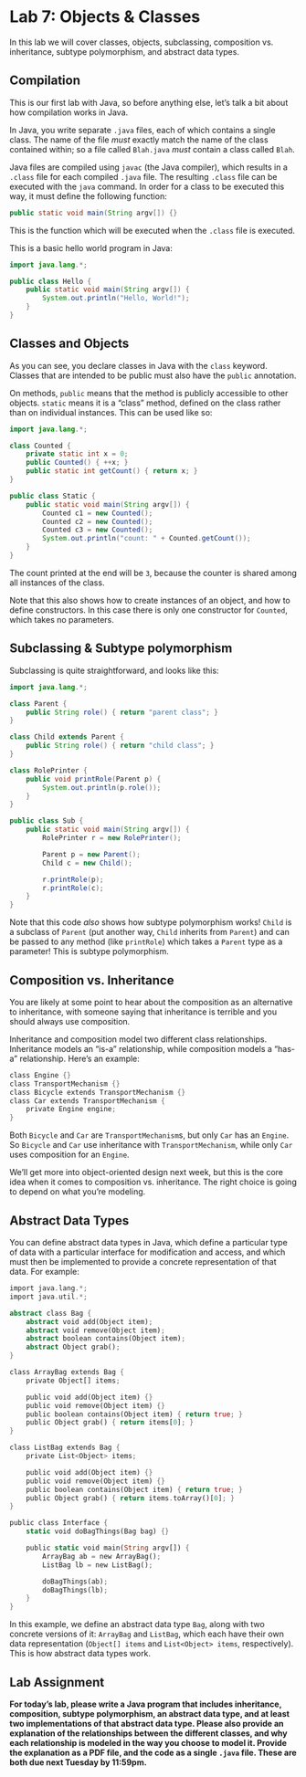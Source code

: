 
# Lab 7: Objects &amp; Classes

In this lab we will cover classes, objects, subclassing, composition vs. inheritance, subtype polymorphism, and abstract data types.

## Compilation

This is our first lab with Java, so before anything else, let’s talk a bit about how compilation works in Java.

In Java, you write separate `.java` files, each of which contains a single class. The name of the file _must_ exactly match the name of the class contained within; so a file called `Blah.java` _must_ contain a class called `Blah`.

Java files are compiled using `javac` (the Java compiler), which results in a `.class` file for each compiled `.java` file. The resulting `.class` file can be executed with the `java` command. In order for a class to be executed this way, it must define the following function:

```java
public static void main(String argv[]) {}
```

This is the function which will be executed when the `.class` file is executed.

This is a basic hello world program in Java:

```java
import java.lang.*;

public class Hello {
    public static void main(String argv[]) {
        System.out.println("Hello, World!");
    }
}
```

## Classes and Objects

As you can see, you declare classes in Java with the `class` keyword. Classes that are intended to be public must also have the `public` annotation.

On methods, `public` means that the method is publicly accessible to other objects. `static` means it is a “class” method, defined on the class rather than on individual instances. This can be used like so:

```java
import java.lang.*;

class Counted {
    private static int x = 0;
    public Counted() { ++x; }
    public static int getCount() { return x; }
}

public class Static {
    public static void main(String argv[]) {
        Counted c1 = new Counted();
        Counted c2 = new Counted();
        Counted c3 = new Counted();
        System.out.println("count: " + Counted.getCount());
    }
}
```

The count printed at the end will be `3`, because the counter is shared among all instances of the class.

Note that this also shows how to create instances of an object, and how to define constructors. In this case there is only one constructor for `Counted`, which takes no parameters.

## Subclassing & Subtype polymorphism

Subclassing is quite straightforward, and looks like this:

```java
import java.lang.*;

class Parent {
    public String role() { return "parent class"; }
}

class Child extends Parent {
    public String role() { return "child class"; }
}

class RolePrinter {
    public void printRole(Parent p) {
        System.out.println(p.role());
    }
}

public class Sub {
    public static void main(String argv[]) {
        RolePrinter r = new RolePrinter();

        Parent p = new Parent();
        Child c = new Child();

        r.printRole(p);
        r.printRole(c);
    }
}
```

Note that this code _also_ shows how subtype polymorphism works! `Child` is a subclass of `Parent` (put another way, `Child` inherits from `Parent`) and can be passed to any method (like `printRole`) which takes a `Parent` type as a parameter! This is subtype polymorphism.

## Composition vs. Inheritance

You are likely at some point to hear about the composition as an alternative to inheritance, with someone saying that inheritance is terrible and you should always use composition.

Inheritance and composition model two different class relationships. Inheritance models an “is-a” relationship, while composition models a “has-a” relationship. Here’s an example:

```rust
class Engine {}
class TransportMechanism {}
class Bicycle extends TransportMechanism {}
class Car extends TransportMechanism {
    private Engine engine;
}
```

Both `Bicycle` and `Car` are `TransportMechanism`s, but only `Car` has an `Engine`. So `Bicycle` and `Car` use inheritance with `TransportMechanism`, while only `Car` uses composition for an `Engine`.

We’ll get more into object-oriented design next week, but this is the core idea when it comes to composition vs. inheritance. The right choice is going to depend on what you’re modeling.

## Abstract Data Types

You can define abstract data types in Java, which define a particular type of data with a particular interface for modification and access, and which must then be implemented to provide a concrete representation of that data. For example:

```rust
import java.lang.*;
import java.util.*;

abstract class Bag {
    abstract void add(Object item);
    abstract void remove(Object item);
    abstract boolean contains(Object item);
    abstract Object grab();
}

class ArrayBag extends Bag {
    private Object[] items;

    public void add(Object item) {}
    public void remove(Object item) {}
    public boolean contains(Object item) { return true; }
    public Object grab() { return items[0]; }
}

class ListBag extends Bag {
    private List<Object> items;

    public void add(Object item) {}
    public void remove(Object item) {}
    public boolean contains(Object item) { return true; }
    public Object grab() { return items.toArray()[0]; }
}

public class Interface {
    static void doBagThings(Bag bag) {}

    public static void main(String argv[]) {
        ArrayBag ab = new ArrayBag();
        ListBag lb = new ListBag();

        doBagThings(ab);
        doBagThings(lb);
    }
}
```

In this example, we define an abstract data type `Bag`, along with two concrete versions of it: `ArrayBag` and `ListBag`, which each have their own data representation (`Object[] items` and `List<Object> items`, respectively). This is how abstract data types work.

## Lab Assignment

__For today’s lab, please write a Java program that includes inheritance, composition, subtype polymorphism, an abstract data type, and at least two implementations of that abstract data type. Please also provide an explanation of the relationships between the different classes, and why each relationship is modeled in the way you choose to model it. Provide the explanation as a PDF file, and the code as a single `.java` file. These are both due next Tuesday by 11:59pm.__

